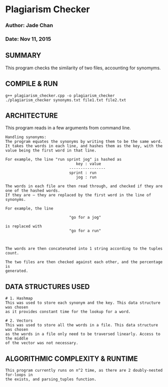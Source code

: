 # Plagiarism Checker
### Author: Jade Chan
### Date: Nov 11, 2015

## SUMMARY
This program checks the similarity of two files, accounting for synomyms.

## COMPILE & RUN
	g++ plagiarism_checker.cpp -o plagiarism_checker
	./plagiarism_checker synonyms.txt file1.txt file2.txt


## ARCHITECTURE
This program reads in a few arguments from command line.

	Handling synonyms:
	The program equates the synonyms by writing them to be the same word.
	It takes the words in each line, and hashes them as the key, with the 
	value being the first word in that line.

	For example, the line "run sprint jog" is hashed as
								   key : value
								----------------
								sprint : run
								   jog : run

	The words in each file are then read through, and checked if they are
	one of the hashed words.
	If they are — they are replaced by the first word in the line of synonyms.

	For example, the line 

								"go for a jog" 

	is replaced with 
								"go for a run"



	The words are then concatenated into 1 string according to the tuples count.

	The two files are then checked against each other, and the percentage is
	generated. 


## DATA STRUCTURES USED

	# 1. Hashmap
	This was used to store each synonym and the key. This data structure was chosen
	as it provides constant time for the lookup for a word. 

	# 2. Vectors
	This was used to store all the words in a file. This data structure was chosen 
	as the words in a file only need to be traversed linearly. Access to the middle
	of the vector was not necessary.

## ALGORITHMIC COMPLEXITY & RUNTIME

	This program currently runs on n^2 time, as there are 2 doubly-nested for-loops in
	the exists, and parsing_tuples function. 


